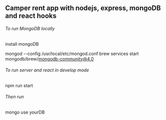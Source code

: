## Camper rent app with nodejs, express, mongoDB and react hooks

###### To run MongoDB locally
install mongoDB

mongod --config /usr/local/etc/mongod.conf
brew services start mongodb/brew/mongodb-community@4.0

###### To run server and react in develop mode 
npm run start

###### Then run 
mongo
use yourDB



